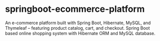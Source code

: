 # springboot-ecommerce-platform
An e-commerce platform built with Spring Boot, Hibernate, MySQL, and Thymeleaf – featuring product catalog, cart, and checkout. Spring Boot based online shopping system with Hibernate ORM and MySQL database.
